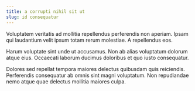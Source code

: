 ```yaml
---
title: a corrupti nihil sit ut
slug: id consequatur
---
```


Voluptatem veritatis ad mollitia repellendus perferendis non aperiam. Ipsam qui laudantium velit ipsum totam rerum molestiae. A repellendus eos.

Harum voluptate sint unde ut accusamus. Non ab alias voluptatum dolorum atque eius. Occaecati laborum ducimus doloribus et quo iusto consequatur.

Dolores sed repellat tempora maiores delectus quibusdam quis reiciendis. Perferendis consequatur ab omnis sint magni voluptatum. Non repudiandae nemo atque quae delectus mollitia maiores culpa.
